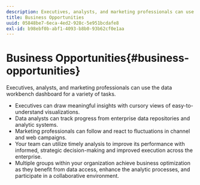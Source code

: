 ```yaml
---
description: Executives, analysts, and marketing professionals can use the data workbench dashboard for a variety of tasks.
title: Business Opportunities
uuid: 05848be7-6eca-4ed2-928c-5e951bcdafe8
exl-id: b98ebf0b-abf1-4093-b8b0-93b62cf0e1aa
---
```

# Business Opportunities{#business-opportunities}

Executives, analysts, and marketing professionals can use the data workbench dashboard for a variety of tasks.

* Executives can draw meaningful insights with cursory views of easy-to-understand visualizations. 
* Data analysts can track progress from enterprise data repositories and analytic systems. 
* Marketing professionals can follow and react to fluctuations in channel and web campaigns. 
* Your team can utilize timely analysis to improve its performance with informed, strategic decision-making and improved execution across the enterprise. 
* Multiple groups within your organization achieve business optimization as they benefit from data access, enhance the analytic processes, and participate in a collaborative environment.

